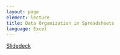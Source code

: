 ```yaml
---
layout: page
element: lecture
title: Data Organization in Spreadsheets
language: Excel
---
```



[Slidedeck](https://sr320.github.io/course-fish497-2018/slides/week-01/index.html)
